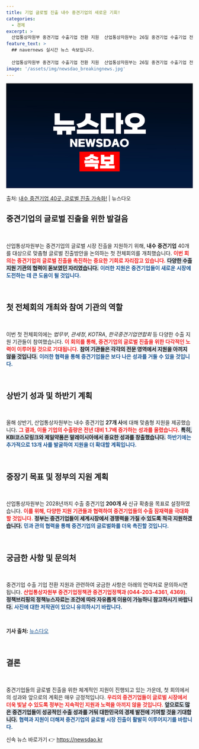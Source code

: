 ```yaml
---
title: 기업 글로벌 진출 내수 중견기업의 새로운 기회!
categories:
  - 경제
excerpt: >
  산업통상자원부 중견기업 수출기업 전환 지원  산업통상자원부는 26일 중견기업 수출기업 전환 지원단 첫 전체회…
feature_text: >
  ## navernews 실시간 뉴스 속보입니다.

  산업통상자원부 중견기업 수출기업 전환 지원  산업통상자원부는 26일 중견기업 수출기업 전환 지원단 첫 전체회…
image: '/assets/img/newsdao_breakingnews.jpg'
---
```


![뉴스다오 속보](/assets/img/newsdao_breakingnews.jpg)

<p>출처: <a href="https://newsdao.kr/5058" rel="dofollow">내수 중견기업 40곳, 글로벌 진출 가속화!</a> | 뉴스다오</p>

<h2 data-ke-size="size26">중견기업의 글로벌 진출을 위한 발걸음</h2>

<p data-ke-size="size16">&nbsp;</p>

산업통상자원부는 중견기업의 글로벌 시장 진출을 지원하기 위해, **내수 중견기업** 40개를 대상으로 맞춤형 글로벌 진출방안을 논의하는 첫 전체회의를 개최했습니다. <b><span style="color: #ee2323;">이번 회의는 중견기업의 글로벌 진출을 촉진하는 중요한 기회로 자리잡고 있습니다.</span></b> <b><span style="background-color: #21538527;">다양한 수출 지원 기관의 협력이 돋보였던 자리였습니다.</span></b> <b><span style="color: #1a5490;">이러한 지원은 중견기업들이 새로운 시장에 도전하는 데 큰 도움이 될 것입니다.</span></b>

<p data-ke-size="size16">&nbsp;</p>

<h2 data-ke-size="size26">첫 전체회의 개최와 참여 기관의 역할</h2>

<p data-ke-size="size16">&nbsp;</p>

이번 첫 전체회의에는 *법무부*, *관세청*, *KOTRA*, *한국중견기업연합회* 등 다양한 수출 지원 기관들이 참여했습니다. <b><span style="color: #ee2323;">이 회의를 통해, 중견기업의 글로벌 진출을 위한 다각적인 노력이 이루어질 것으로 기대됩니다.</span></b> <b><span style="background-color: #21538527;">참여 기관들은 각각의 전문 영역에서 지원을 아끼지 않을 것입니다.</span></b> <b><span style="color: #1a5490;">이러한 협력을 통해 중견기업들은 보다 나은 성과를 거둘 수 있을 것입니다.</span></b>

<p data-ke-size="size16">&nbsp;</p>

<h2 data-ke-size="size26">상반기 성과 및 하반기 계획</h2>

<p data-ke-size="size16">&nbsp;</p>

올해 상반기, 산업통상자원부는 내수 중견기업 **27개 사**에 대해 맞춤형 지원을 제공했습니다. <b><span style="color: #ee2323;">그 결과, 이들 기업의 수출량은 전년 대비 1.7배 증가하는 성과를 올렸습니다.</span></b> <b><span style="background-color: #21538527;">특히, KBI코스모링크와 제일약품은 말레이시아에서 중요한 성과를 창출했습니다.</span></b> <b><span style="color: #1a5490;">하반기에는 추가적으로 13개 사를 발굴하여 지원을 더 확대할 계획입니다.</span></b>

<p data-ke-size="size16">&nbsp;</p>

<h2 data-ke-size="size26">중장기 목표 및 정부의 지원 계획</h2>

<p data-ke-size="size16">&nbsp;</p>

산업통상자원부는 2028년까지 수출 중견기업 **200개 사** 신규 확충을 목표로 설정하였습니다. <b><span style="color: #ee2323;">이를 위해, 다양한 지원 기관들과 협력하여 중견기업들의 수출 잠재력을 극대화할 것입니다.</span></b> <b><span style="background-color: #21538527;">정부는 중견기업들이 세계시장에서 경쟁력을 가질 수 있도록 적극 지원하겠습니다.</span></b> <b><span style="color: #1a5490;">민과 관의 협력을 통해 중견기업의 글로벌화를 더욱 촉진할 것입니다.</span></b>

<p data-ke-size="size16">&nbsp;</p>

<h2 data-ke-size="size26">궁금한 사항 및 문의처</h2>

<p data-ke-size="size16">&nbsp;</p>

중견기업 수출 기업 전환 지원과 관련하여 궁금한 사항은 아래의 연락처로 문의하시면 됩니다. <b><span style="color: #ee2323;">산업통상자원부 중견기업정책관 중견기업정책과 (044-203-4361, 4369)</span></b>. <b><span style="background-color: #21538527;">정책브리핑의 정책뉴스자료는 조건에 따라 자유롭게 이용이 가능하니 참고하시기 바랍니다.</span></b> <b><span style="color: #1a5490;">사진에 대한 저작권이 있으니 유의하시기 바랍니다.</span></b> 

<p data-ke-size="size16">&nbsp;</p>

<p data-ke-size="size16"><span style="font-weight: bold;">기사 출처: </span><a href="https://newsdao.kr/5058" style="color: #1a5490;">뉴스다오</a></p> 

<p data-ke-size="size16">&nbsp;</p>

<h2 data-ke-size="size26">결론</h2>

<p data-ke-size="size16">&nbsp;</p>

중견기업들의 글로벌 진출을 위한 체계적인 지원이 진행되고 있는 가운데, 첫 회의에서의 성과와 앞으로의 계획은 매우 긍정적입니다. <b><span style="color: #ee2323;">우리의 중견기업들이 글로벌 시장에서 더욱 빛날 수 있도록 정부는 지속적인 지원과 노력을 아끼지 않을 것입니다.</span></b> <b><span style="background-color: #21538527;">앞으로도 많은 중견기업들이 성공적인 수출 성과를 거둬 대한민국의 경제 발전에 기여할 것을 기대합니다.</span></b> <b><span style="color: #1a5490;">협력과 지원이 더해져 중견기업의 글로벌 시장 진출이 활발히 이루어지기를 바랍니다.</span></b> 

신속 뉴스 바로가기 👉 <a href="https://newsdao.kr" rel="dofollow">https://newsdao.kr</a>


